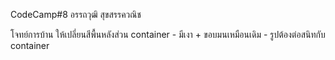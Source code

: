 CodeCamp#8
อรรถวุฒิ สุขสรรควณิช

โจทย์การบ้าน
 ให้เปลี่ยนสีพื้นหลังส่วน container
 	- มีเงา + ขอบมนเหมือนเดิม
	- รูปต้องต่อสนิทกับ container
